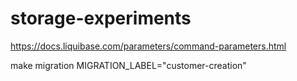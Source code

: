 # storage-experiments

https://docs.liquibase.com/parameters/command-parameters.html

make migration MIGRATION_LABEL="customer-creation"